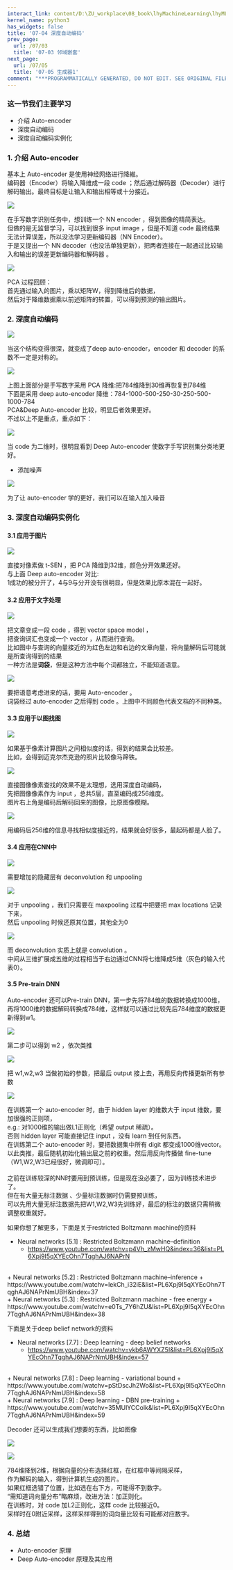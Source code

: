 ```yaml
---
interact_link: content/D:\ZU_workplace\08_book\lhyMachineLearning\lhyML\content\07/04.ipynb
kernel_name: python3
has_widgets: false
title: '07-04 深度自动编码'
prev_page:
  url: /07/03
  title: '07-03 邻域嵌套'
next_page:
  url: /07/05
  title: '07-05 生成器1'
comment: "***PROGRAMMATICALLY GENERATED, DO NOT EDIT. SEE ORIGINAL FILES IN /content***"
---
```


### 这一节我们主要学习

+ 介绍 Auto-encoder
+ 深度自动编码
+ 深度自动编码实例化

### 1. 介绍 Auto-encoder <br>

基本上 Auto-encoder 是使用神经网络进行降維。<br>
编码器（Encoder）将输入降维成一段 code ；然后通过解码器（Decoder）进行解码输出。最终目标是让输入和输出相等或十分接近。<br>

![](http://imgbed.momodel.cn/27_01_ul_ae.png)

在手写数字识别任务中，想训练一个 NN encoder ，得到图像的精简表达。<br>
但做的是无监督学习，可以找到很多 input image ，但是不知道 code 最终结果无法计算误差，所以没法学习更新编码器（NN Encoder）。<br>
于是又提出一个 NN decoder（也没法单独更新），把两者连接在一起通过比较输入和输出的误差更新编码器和解码器 。<br> 

![](http://imgbed.momodel.cn/27_02_ul_pca.png)

PCA 过程回顾：<br>
首先通过输入的图片，乘以矩阵W，得到降维后的数据，<br>
然后对于降维数据乘以前述矩阵的转置，可以得到预测的输出图片。<br>

### 2. 深度自动编码



![](http://imgbed.momodel.cn/27_03_ul_ae.png)

当这个结构变得很深，就变成了deep auto-encoder，encoder 和 decoder 的系数不一定是对称的。

![](http://imgbed.momodel.cn/27_04_ul_ae.png)

上图上面部分是手写数字采用 PCA 降维:把784维降到30维再恢复到784维<br>
下面是采用 deep auto-encoder 降维：784-1000-500-250-30-250-500-1000-784<br>
PCA&Deep Auto-encoder 比较，明显后者效果更好。<br>
不过以上不是重点，重点如下：

![](http://imgbed.momodel.cn/27_05_ul_ae.png)

当 code 为二维时，很明显看到 Deep Auto-encoder 使数字手写识别集分类地更好。

+ 添加噪声

![](http://imgbed.momodel.cn/27_06_ul_ae.png)

为了让 auto-encoder 学的更好，我们可以在输入加入噪音

### 3. 深度自动编码实例化



#### 3.1 应用于图片





![](http://imgbed.momodel.cn/27_07_ul_ae.png)

直接对像素做 t-SEN ，把 PCA 降维到32维，颜色分开效果还好。<br>
与上面 Deep auto-encoder 对比:<br>
1成功的被分开了，4与9与分开没有很明显，但是效果比原本混在一起好。<br>

#### 3.2 应用于文字处理




![](http://imgbed.momodel.cn/27_08_ul_ae.png)

把文章变成一段 code ，得到 vector space model ，<br>
把查询词汇也变成一个 vector ，从而进行查询。<br> 
比如图中与查询的向量接近的为红色左边和右边的文章向量，将向量解码后可能就是所查询得到的结果<br>
一种方法是**词袋**，但是这种方法中每个词都独立，不能知道语意。<br> 

![](http://imgbed.momodel.cn/27_09_ul_ae.png)

要把语意考虑进来的话，要用 Auto-encoder 。<br>
词袋经过 auto-encoder 之后得到 code 。上图中不同颜色代表文档的不同种类。<br>

#### 3.3 应用于以图找图





![](http://imgbed.momodel.cn/27_10_ul_ae.png)

如果基于像素计算图片之间相似度的话，得到的结果会比较差。<br>
比如，会得到迈克尔杰克逊的照片比较像马蹄铁。 <br>

![](http://imgbed.momodel.cn/27_11_ul_ae.png)

直接图像像素查找的效果不是太理想，选用深度自动编码，<br>
先把图像像素作为 input ，总共5层，直至编码成256维度。<br>
图片右上角是编码后解码回来的图像，比原图像模糊。<br>


![](http://imgbed.momodel.cn/27_12_ul_ae.png)

用编码后256维的信息寻找相似度接近的，结果就会好很多，最起码都是人脸了。

#### 3.4 应用在CNN中




![](http://imgbed.momodel.cn/27_13_ul_ae.png)

需要增加的隐藏层有 deconvolution 和 unpooling <br>

![](http://imgbed.momodel.cn/27_14_ul_ae.png)

对于 unpooling ，我们只需要在 maxpooling 过程中把要把 max locations 记录下来，<br>
然后 unpooling 时候还原其位置，其他全为0<br>

![](http://imgbed.momodel.cn/27_15_ul_ae.png)

而 deconvolution 实质上就是 convolution 。<br>
中间从三维扩展成五维的过程相当于右边通过CNN将七维降成5维（灰色的输入代表0）。

#### 3.5 Pre-train DNN




Auto-encoder 还可以Pre-train DNN，第一步先将784维的数据转换成1000维，再将1000维的数据解码转换成784维，这样就可以通过比较先后784维度的数据更新得到w1。

![](http://imgbed.momodel.cn/27_16_ul_ae.png)

第二步可以得到 w2 ，依次类推

![](http://imgbed.momodel.cn/27_17_ul_ae.png)

把 w1,w2,w3 当做初始的参数，把最后 output 接上去，再用反向传播更新所有参数

![](http://imgbed.momodel.cn/27_18_ul_ae.png)

在训练第一个 auto-encoder 时，由于 hidden layer 的维数大于 input 维数，要加很强的正则项，<br>
e.g.: 对1000维的输出做L1正则化（希望 output 稀疏）。<br>
否则 hidden layer 可能直接记住 input ，没有 learn 到任何东西。 <br>
在训练第二个 auto-encoder 时，要把数据集中所有 digit 都变成1000维vector。 <br>
以此类推，最后随机初始化输出层之前的权重。然后用反向传播做 fine-tune （W1,W2,W3已经很好，微调即可）。<br> 
<br>
之前在训练较深的NN时要用到预训练，但是现在没必要了，因为训练技术进步了。 <br>
但在有大量无标注数据 、少量标注数据时仍需要预训练，<br>
可以先用大量无标注数据先把W1,W2,W3先训练好，最后的标注的数据只需稍微调整权重就好。<br>


如果你想了解更多，下面是关于restricted Boltzmann machine的资料

+ Neural networks [5.1] : Restricted Boltzmann machine–definition
    + https://www.youtube.com/watchv=p4Vh_zMwHQ&index=36&list=PL6Xpj9I5qXYEcOhn7TqghAJ6NAPrN
<br>
+ Neural networks [5.2] : Restricted Boltzmann machine–inference
    +  https://www.youtube.com/watchv=lekCh_i32iE&list=PL6Xpj9I5qXYEcOhn7TqghAJ6NAPrNmUBH&index=37
<br>
+ Neural networks [5.3] : Restricted Boltzmann machine - free energy
    + https://www.youtube.com/watchv=e0Ts_7Y6hZU&list=PL6Xpj9I5qXYEcOhn7TqghAJ6NAPrNmUBH&index=38
<br>

下面是关于deep belief network的资料

+  Neural networks [7.7] : Deep learning - deep belief networks
    + https://www.youtube.com/watchv=vkb6AWYXZ5I&list=PL6Xpj9I5qXYEcOhn7TqghAJ6NAPrNmUBH&index=57
<br>
+ Neural networks [7.8] : Deep learning - variational bound
    + https://www.youtube.com/watchv=pStDscJh2Wo&list=PL6Xpj9I5qXYEcOhn7TqghAJ6NAPrNmUBH&index=58
<br>
+ Neural networks [7.9] : Deep learning - DBN pre-training
    + https://www.youtube.com/watchv=35MUlYCColk&list=PL6Xpj9I5qXYEcOhn7TqghAJ6NAPrNmUBH&index=59

Decoder 还可以生成我们想要的东西，比如图像

![](http://imgbed.momodel.cn/27_20_ul_ae.png)

![](http://imgbed.momodel.cn/27_19_ul_ae.png)

784维降到2维，根据向量的分布选择红框，在红框中等间隔采样，<br>
作为解码的输入，得到计算机生成的图片。<br> 
如果红框选错了位置，比如选在右下方，可能得不到数字。<br> 
“需知道词向量分布”略麻烦，改进方法：加正则化。 <br>
在训练时，对 code 加L2正则化，这样 code 比较接近0。<br>
采样时在0附近采样，这样采样得到的词向量比较有可能都对应数字。<br>


### 4. 总结
+ Auto-encoder 原理
+ Deep Auto-encoder 原理及其应用
